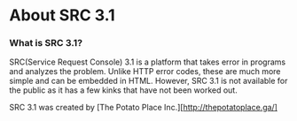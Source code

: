 # About SRC 3.1
### What is SRC 3.1?
SRC(Service Request Console) 3.1 is a platform that takes error in programs and analyzes the problem. Unlike HTTP error codes, these are much more simple and can be embedded in HTML. However, SRC 3.1 is not available for the public as it has a few kinks that have not been worked out.

SRC 3.1 was created by [The Potato Place Inc.][http://thepotatoplace.ga/] 
